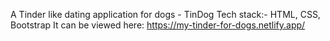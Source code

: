 A Tinder like dating application for dogs - TinDog
Tech stack:- HTML, CSS, Bootstrap
It can be viewed here: https://my-tinder-for-dogs.netlify.app/

